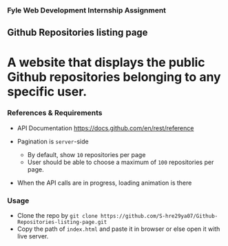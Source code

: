 ### Fyle Web Development Internship Assignment

## Github Repositories listing page

# A website that displays the public Github repositories belonging to any specific user.

### References & Requirements

- API Documentation https://docs.github.com/en/rest/reference
  
- Pagination is `server`-side
    - By default, show `10` repositories per page
    - User should be able to choose a maximum of `100` repositories per page.
- When the API calls are in progress, loading animation is there

### Usage

- Clone the repo by
 `git clone https://github.com/S-hre29ya07/Github-Repositories-listing-page.git`
- Copy the path of `index.html` and paste it in browser or else open it with live server.
